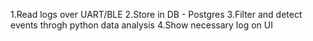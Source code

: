 1.Read logs over UART/BLE
2.Store in DB - Postgres
3.Filter and detect events throgh python data analysis
4.Show necessary log on UI
